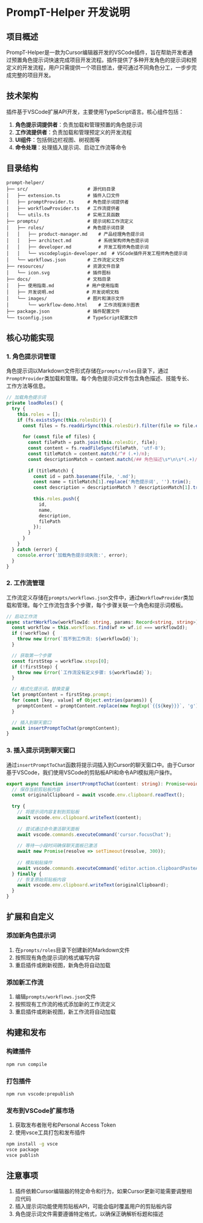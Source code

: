 # PrompT-Helper 开发说明

## 项目概述

PrompT-Helper是一款为Cursor编辑器开发的VSCode插件，旨在帮助开发者通过预置角色提示词快速完成项目开发流程。插件提供了多种开发角色的提示词和预定义的开发流程，用户只需提供一个项目想法，便可通过不同角色分工，一步步完成完整的项目开发。

## 技术架构

插件基于VSCode扩展API开发，主要使用TypeScript语言。核心组件包括：

1. **角色提示词提供者**：负责加载和管理预置的角色提示词
2. **工作流提供者**：负责加载和管理预定义的开发流程
3. **UI组件**：包括侧边栏视图、树视图等
4. **命令处理**：处理插入提示词、启动工作流等命令

## 目录结构

```
prompt-helper/
├── src/                      # 源代码目录
│   ├── extension.ts          # 插件入口文件
│   ├── promptProvider.ts     # 角色提示词提供者
│   ├── workflowProvider.ts   # 工作流提供者
│   └── utils.ts              # 实用工具函数
├── prompts/                  # 提示词和工作流定义
│   ├── roles/                # 角色提示词目录
│   │   ├── product-manager.md    # 产品经理角色提示词
│   │   ├── architect.md          # 系统架构师角色提示词
│   │   ├── developer.md          # 开发工程师角色提示词
│   │   └── vscodeplugin-developer.md  # VSCode插件开发工程师角色提示词
│   └── workflows.json        # 工作流定义文件
├── resources/                # 资源文件目录
│   └── icon.svg              # 插件图标
├── docs/                     # 文档目录
│   ├── 使用指南.md            # 用户使用指南
│   ├── 开发说明.md            # 开发说明文档
│   └── images/               # 图片和演示文件
│       └── workflow-demo.html    # 工作流程演示图表
├── package.json              # 插件配置文件
└── tsconfig.json             # TypeScript配置文件
```

## 核心功能实现

### 1. 角色提示词管理

角色提示词以Markdown文件形式存储在`prompts/roles`目录下，通过`PromptProvider`类加载和管理。每个角色提示词文件包含角色描述、技能专长、工作方法等信息。

```typescript
// 加载角色提示词
private loadRoles() {
  try {
    this.roles = [];
    if (fs.existsSync(this.rolesDir)) {
      const files = fs.readdirSync(this.rolesDir).filter(file => file.endsWith('.md'));
      
      for (const file of files) {
        const filePath = path.join(this.rolesDir, file);
        const content = fs.readFileSync(filePath, 'utf-8');
        const titleMatch = content.match(/^# (.+)/m);
        const descriptionMatch = content.match(/## 角色描述\s*\n\s*(.+)/m);
        
        if (titleMatch) {
          const id = path.basename(file, '.md');
          const name = titleMatch[1].replace('角色提示词', '').trim();
          const description = descriptionMatch ? descriptionMatch[1].trim() : '';
          
          this.roles.push({
            id,
            name,
            description,
            filePath
          });
        }
      }
    }
  } catch (error) {
    console.error('加载角色提示词失败:', error);
  }
}
```

### 2. 工作流管理

工作流定义存储在`prompts/workflows.json`文件中，通过`WorkflowProvider`类加载和管理。每个工作流包含多个步骤，每个步骤关联一个角色和提示词模板。

```typescript
// 启动工作流
async startWorkflow(workflowId: string, params: Record<string, string>): Promise<void> {
  const workflow = this.workflows.find(wf => wf.id === workflowId);
  if (!workflow) {
    throw new Error(`找不到工作流: ${workflowId}`);
  }

  // 获取第一个步骤
  const firstStep = workflow.steps[0];
  if (!firstStep) {
    throw new Error(`工作流没有定义步骤: ${workflowId}`);
  }

  // 格式化提示词，替换变量
  let promptContent = firstStep.prompt;
  for (const [key, value] of Object.entries(params)) {
    promptContent = promptContent.replace(new RegExp(`{{${key}}}`, 'g'), value);
  }

  // 插入到聊天窗口
  await insertPromptToChat(promptContent);
}
```

### 3. 插入提示词到聊天窗口

通过`insertPromptToChat`函数将提示词插入到Cursor的聊天窗口中。由于Cursor基于VSCode，我们使用VSCode的剪贴板API和命令API模拟用户操作。

```typescript
export async function insertPromptToChat(content: string): Promise<void> {
  // 保存当前剪贴板内容
  const originalClipboard = await vscode.env.clipboard.readText();
  
  try {
    // 将提示词内容复制到剪贴板
    await vscode.env.clipboard.writeText(content);
    
    // 尝试通过命令激活聊天面板
    await vscode.commands.executeCommand('cursor.focusChat');
    
    // 等待一小段时间确保聊天面板已激活
    await new Promise(resolve => setTimeout(resolve, 300));
    
    // 模拟粘贴操作
    await vscode.commands.executeCommand('editor.action.clipboardPasteAction');
  } finally {
    // 恢复原始剪贴板内容
    await vscode.env.clipboard.writeText(originalClipboard);
  }
}
```

## 扩展和自定义

### 添加新角色提示词

1. 在`prompts/roles`目录下创建新的Markdown文件
2. 按照现有角色提示词的格式编写内容
3. 重启插件或刷新视图，新角色将自动加载

### 添加新工作流

1. 编辑`prompts/workflows.json`文件
2. 按照现有工作流的格式添加新的工作流定义
3. 重启插件或刷新视图，新工作流将自动加载

## 构建和发布

### 构建插件

```bash
npm run compile
```

### 打包插件

```bash
npm run vscode:prepublish
```

### 发布到VSCode扩展市场

1. 获取发布者账号和Personal Access Token
2. 使用vsce工具打包和发布插件

```bash
npm install -g vsce
vsce package
vsce publish
```

## 注意事项

1. 插件依赖Cursor编辑器的特定命令和行为，如果Cursor更新可能需要调整相应代码
2. 插入提示词功能使用剪贴板API，可能会临时覆盖用户的剪贴板内容
3. 角色提示词文件需要遵循特定格式，以确保正确解析标题和描述 